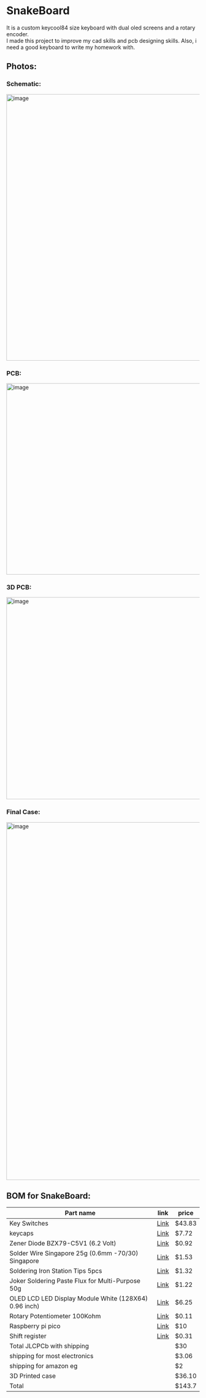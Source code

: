 # SnakeBoard
It is a custom keycool84 size keyboard with dual oled screens and a rotary encoder.<br>
I made this project to improve my cad skills and pcb designing skills. Also, i need a good keyboard to write my homework with.<br>

## Photos:
### Schematic:
<img width="1186" height="695" alt="image" src="https://github.com/user-attachments/assets/fe6ff7a5-0043-4124-b0a1-fbaf27f33f33" />

### PCB:
<img width="974" height="499" alt="image" src="https://github.com/user-attachments/assets/6a8cdb2d-4593-4f60-aa10-909b090fa566" />

### 3D PCB:
<img width="833" height="527" alt="image" src="https://github.com/user-attachments/assets/7f01c5e1-b9da-4ad6-99a5-532a5e3b16af" />

### Final Case:
<img width="1119" height="933" alt="image" src="https://github.com/user-attachments/assets/04a32728-b2db-49a9-8f80-f8eaa859d83f" />

## BOM for SnakeBoard:
| Part name                                               | link                                                                                                                                                                                                                                                                                                                                                                                                                                                                                                                                                                                     | price  |
|---------------------------------------------------------|------------------------------------------------------------------------------------------------------------------------------------------------------------------------------------------------------------------------------------------------------------------------------------------------------------------------------------------------------------------------------------------------------------------------------------------------------------------------------------------------------------------------------------------------------------------------------------------|--------|
| Key Switches                                            | [Link]([https://www.amazon.eg/GATERON-Milky-Yellow-Pro-Mechanical/dp/B0BBQ5QBBK/ref=pd_rhf_se_s_pd_sbs_rvi_d_sccl_1_5/257-7794995-8129913?pd_rd_w=Uob1x&content-id=amzn1.sym.6cad4b66-c76d-4080-955f-eb66f3508f8a&pf_rd_p=6cad4b66-c76d-4080-955f-eb66f3508f8a&pf_rd_r=M4BPBJ9W4B9GSMNDQ4HT&pd_rd_wg=F2sE8&pd_rd_r=7cb23db5-0e3a-4091-ae2e-7818bfefb82c&pd_rd_i=B0BBQ5QBBK&th=](https://www.amazon.eg/-/en/gp/product/B09QGQVQYD/ref=ewc_pr_img_2?smid=A1ZVRGNO5AYLOV&psc=1))                                                                                                                                                                                                           | $43.83 |
| keycaps                                                 | [Link](https://www.amazon.eg/-/en/Redragon-A101-Double-Shot-mechanical-keyboard/dp/B019OAQ6VI/ref=sr_1_3?crid=1EDSB6B359962&dib=eyJ2IjoiMSJ9.wD7VG1MxwQYx9D6YZqPVxtJ1dFIRSeLMF1gmMGVc2lEYu6347Eqi5hz-yUdAzJEr2D08Qv5ngxRmC2Et3NeRO3K2PAWTfF5ZD7dNvIEBvW3J1swA5LjqBNs8g4VxE9ZDNfC-B1ejkWkmNnq1BzCwhzCFhgQ6T9OL5aTMCvT84dIu3x3KgPLGUDi6wlub9ozFmAsrms-6uFClVkwS0dtkmJ68mgQ7EsXc4K9x9jGzLsAx8HFuH43_fH5Em_Ksyy7WvJcEOgssqWDP3yWDiAt0Dzbg7hDAQYc_JxO5Egab-UY.QSRC6Wm2rXR7-xzCP1SevjA28SaDu6sTpjRap5sIYkk&dib_tag=se&keywords=keycaps&qid=1753464766&sprefix=keycaps%2Caps%2C178&sr=8-3&th=1) | $7.72  |
| Zener Diode BZX79-C5V1 (6.2 Volt)                       | [Link](https://mostelectronic.com/shop/components/diodes/zener-diode-bzx79-c5v1-6-2-volt/)                                                                                                                                                                                                                                                                                                                                                                                                                                                                                               | $0.92  |
| Solder Wire Singapore 25g (0.6mm -70/30) Singapore      | [Link](https://mostelectronic.com/shop/tools/soldering-desoldering/solder-wire-singapore-25g-0-6mm-70-30-singapore/)                                                                                                                                                                                                                                                                                                                                                                                                                                                                     | $1.53  |
| Soldering Iron Station Tips 5pcs                        | [Link](https://mostelectronic.com/shop/tools/soldering-desoldering/soldering-iron-station-tips-5pcs/)                                                                                                                                                                                                                                                                                                                                                                                                                                                                                    | $1.32  |
| Joker Soldering Paste Flux for Multi-Purpose 50g        | [Link](https://mostelectronic.com/shop/tools/soldering-desoldering/joker-soldering-paste-flux-for-multi-purpose-50g/)                                                                                                                                                                                                                                                                                                                                                                                                                                                                    | $1.22  |
| OLED LCD LED Display Module White (128X64) 0.96 inch)   | [Link](https://mostelectronic.com/shop/displays-lcd-7-seg-led/lcd-modules-displays-lcd-7-seg-led/0-96%e2%80%b3-oled-4pin-lcd-led-display-module-i2c-iic-communicate-white-128x64/)                                                                                                                                                                                                                                                                                                                                                                                                       | $6.25  |
| Rotary Potentiometer 100Kohm                            | [Link](https://mostelectronic.com/shop/components/resistors-potentiometers/potentiometers/rotary-potentiometer-100-kohm/)                                                                                                                                                                                                                                                                                                                                                                                                                                                                | $0.11  |
| Raspberry pi pico                                       | [Link](https://mostelectronic.com/shop/arduino-development-boards/raspberry-pi/raspberry-pi-pico/)                                                                                                                                                                                                                                                                                                                                                                                                                                                                                       | $10    |
| Shift register                           |[Link](https://www.ram-e-shop.com/shop/74hc165-ic-74165-8-bit-parallel-in-serial-out-shift-register-6231)                                                                                                                                                                                                                                                                                                                                                                                                                                                                              | $0.31  |
| Total JLCPCb with shipping|  | $30 |
| shipping for most electronics                           |                                                                                                                                                                                                                                                                                                                                                                                                                                                                                                                                                                                          | $3.06  |
| shipping for amazon eg                                  |                                                                                                                                                                                                                                                                                                                                                                                                                                                                                                                                                                                          | $2     |
| 3D Printed case                                         |                                                                                                                                                                                                                                                                                                                                                                                                                                                                                                                                                                                          | $36.10 |
| Total                                                   |                                                                                                                                                                                                                                                        | $143.7 |

